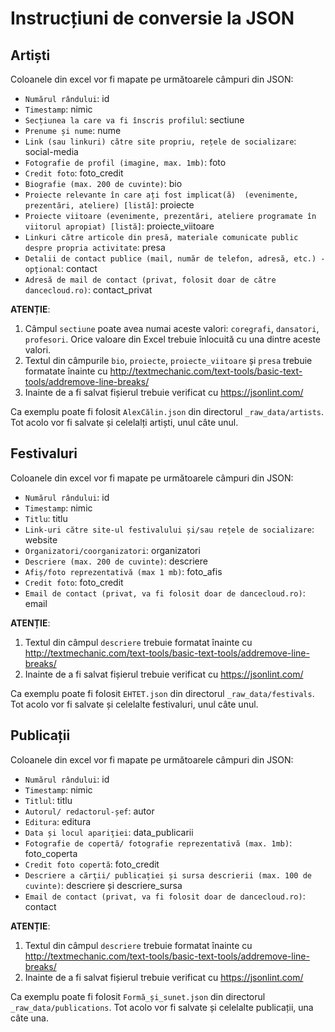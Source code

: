 # Instrucțiuni de conversie la JSON

## Artiști

Coloanele din excel vor fi mapate pe următoarele câmpuri din JSON:

* `Numărul rândului`: id
* `Timestamp`: nimic
* `Secțiunea la care va fi înscris profilul`: sectiune
* `Prenume și nume`: nume
* `Link (sau linkuri) către site propriu, rețele de socializare`: social-media
* `Fotografie de profil (imagine, max. 1mb)`: foto
* `Credit foto`: foto_credit
* `Biografie (max. 200 de cuvinte)`: bio
* `Proiecte relevante în care ați fost implicat(ă)  (evenimente, prezentări, ateliere) [listă]`: proiecte
* `Proiecte viitoare (evenimente, prezentări, ateliere programate în viitorul apropiat) [listă]`: proiecte_viitoare
* `Linkuri către articole din presă, materiale comunicate public despre propria activitate`: presa
* `Detalii de contact publice (mail, număr de telefon, adresă, etc.) - opțional`: contact
* `Adresă de mail de contact (privat, folosit doar de către dancecloud.ro)`: contact_privat

**ATENȚIE**:

1. Câmpul `sectiune` poate avea numai aceste valori: `coregrafi`, `dansatori`, `profesori`. Orice valoare din Excel trebuie înlocuită cu una dintre aceste valori.
1. Textul din câmpurile `bio`, `proiecte`, `proiecte_viitoare` și `presa` trebuie formatate înainte cu <http://textmechanic.com/text-tools/basic-text-tools/addremove-line-breaks/>
1. Inainte de a fi salvat fișierul trebuie verificat cu <https://jsonlint.com/>

Ca exemplu poate fi folosit `AlexCălin.json` din directorul `_raw_data/artists`. Tot acolo vor fi salvate și celelalți artiști, unul câte unul.

## Festivaluri

Coloanele din excel vor fi mapate pe următoarele câmpuri din JSON:

* `Numărul rândului`: id
* `Timestamp`: nimic
* `Titlu`: titlu
* `Link-uri către site-ul festivalului și/sau rețele de socializare`: website
* `Organizatori/coorganizatori`: organizatori
* `Descriere (max. 200 de cuvinte)`: descriere
* `Afiș/foto reprezentativă (max 1 mb)`: foto_afis
* `Credit foto`: foto_credit
* `Email de contact (privat, va fi folosit doar de dancecloud.ro)`: email

**ATENȚIE**:

1. Textul din câmpul `descriere` trebuie formatat înainte cu <http://textmechanic.com/text-tools/basic-text-tools/addremove-line-breaks/>
1. Inainte de a fi salvat fișierul trebuie verificat cu <https://jsonlint.com/>

Ca exemplu poate fi folosit `EHTET.json` din directorul `_raw_data/festivals`. Tot acolo vor fi salvate și celelalte festivaluri, unul câte unul.

## Publicații

Coloanele din excel vor fi mapate pe următoarele câmpuri din JSON:

* `Numărul rândului`: id
* `Timestamp`: nimic
* `Titlul`: titlu
* `Autorul/ redactorul-șef`: autor
* `Editura`: editura
* `Data și locul apariţiei`: data_publicarii
* `Fotografie de copertă/ fotografie reprezentativă (max. 1mb)`: foto_coperta
* `Credit foto copertă`: foto_credit
* `Descriere a cărţii/ publicației și sursa descrierii (max. 100 de cuvinte)`: descriere și descriere_sursa
* `Email de contact (privat, va fi folosit doar de dancecloud.ro)`: contact

**ATENȚIE**:

1. Textul din câmpul `descriere` trebuie formatat înainte cu <http://textmechanic.com/text-tools/basic-text-tools/addremove-line-breaks/>
1. Inainte de a fi salvat fișierul trebuie verificat cu <https://jsonlint.com/>

Ca exemplu poate fi folosit `Formă_și_sunet.json` din directorul `_raw_data/publications`. Tot acolo vor fi salvate și celelalte publicații, una câte una.


